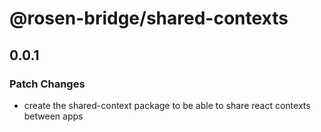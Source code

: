 # @rosen-bridge/shared-contexts

## 0.0.1

### Patch Changes

- create the shared-context package to be able to share react contexts between apps
